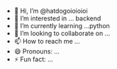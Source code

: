 - 👋 Hi, I’m @hatdogoioioioi
- 👀 I’m interested in ... backend
- 🌱 I’m currently learning ...python
- 💞️ I’m looking to collaborate on ...
- 📫 How to reach me ...
- 😄 Pronouns: ...
- ⚡ Fun fact: ...

<!---
hatdogoioioioi/hatdogoioioioi is a ✨ special ✨ repository because its `README.md` (this file) appears on your GitHub profile.
You can click the Preview link to take a look at your changes.
--->
